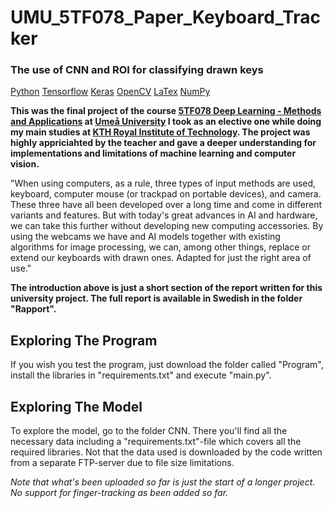 # UMU_5TF078_Paper_Keyboard_Tracker
### The use of CNN and ROI for classifying drawn keys

[Python](https://img.shields.io/badge/Python-FFD43B?style=for-the-badge&logo=python&logoColor=blue) [Tensorflow](https://img.shields.io/badge/TensorFlow-FF6F00?style=for-the-badge&logo=tensorflow&logoColor=white) [Keras](https://img.shields.io/badge/Keras-FF0000?style=for-the-badge&logo=keras&logoColor=white) [OpenCV](https://img.shields.io/badge/OpenCV-27338e?style=for-the-badge&logo=OpenCV&logoColor=white) [LaTex](https://img.shields.io/badge/LaTeX-47A141?style=for-the-badge&logo=LaTeX&logoColor=white) [NumPy](https://img.shields.io/badge/Numpy-777BB4?style=for-the-badge&logo=numpy&logoColor=white)

**This was the final project of the course [5TF078 Deep Learning - Methods and Applications](https://www.umu.se/utbildning/kurser/deep-learning---metoder-och-tillampningar/) at [Umeå University](https://www.umu.se/) I took as an elective one while doing my main studies at [KTH Royal Institute of Technology](https://www.kth.se/en). The project was highly appriciahted by the teacher and gave a deeper understanding for implementations and limitations of machine learning and computer vision.**

"When using computers, as a rule, three types of input methods are used, keyboard, computer mouse (or trackpad on portable devices), and camera. These three have all been developed over a long time and come in different variants and features. But with today's great advances in AI and hardware, we can take this further without developing new computing accessories. By using the webcams we have and AI models together with existing algorithms for image processing, we can, among other things, replace or extend our keyboards with drawn ones. Adapted for just the right area of use."

**The introduction above is just a short section of the report written for this university project. The full report is available in Swedish in the folder "Rapport".**

## Exploring The Program
If you wish you test the program, just download the folder called "Program", install the libraries in "requirements.txt" and execute "main.py".

## Exploring The Model
To explore the model, go to the folder CNN. There you'll find all the necessary data including a "requirements.txt"-file which covers all the required libraries. Not that the data used is downloaded by the code written from a separate FTP-server due to file size limitations.

*Note that what's been uploaded so far is just the start of a longer project. No support for finger-tracking as been added so far.*
